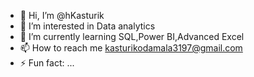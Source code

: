 - 👋 Hi, I’m @hKasturik
- 👀 I’m interested in Data analytics
- 🌱 I’m currently learning SQL,Power BI,Advanced Excel
- 📫 How to reach me kasturikodamala3197@gmail.com
- ⚡ Fun fact: ...

<!---
hKasturik/hKasturik is a ✨ special ✨ repository because its `README.md` (this file) appears on your GitHub profile.
You can click the Preview link to take a look at your changes.
--->
